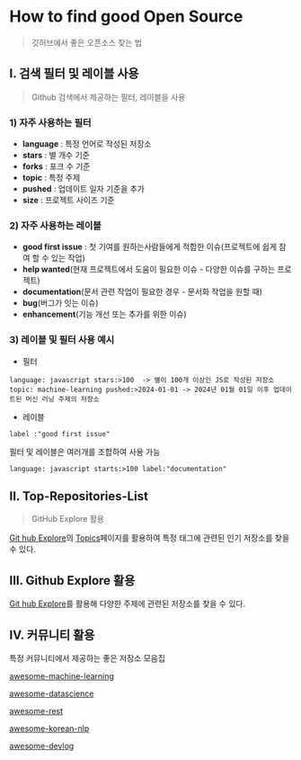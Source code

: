 # How to find good Open Source

> 깃허브에서 좋은 오픈소스 찾는 법

## I. 검색 필터 및 레이블 사용
> Github 검색에서 제공하는 필터, 레이블을 사용

### 1) 자주 사용하는 필터

- **language** : 특정 언어로 작성된 저장소
- **stars** : 별 개수 기준
- **forks** : 포크 수 기준
- **topic** : 특정 주제
- **pushed** : 업데이트 일자 기준을 추가
- **size** : 프로젝트 사이즈 기준

### 2) 자주 사용하는 레이블
- **good first issue** : 첫 기여를 원하는사람들에게 적합한 이슈(프로젝트에 쉽게 참여 할 수 있는 작업)
- **help wanted**(현재 프로젝트에서 도움이 필요한 이슈 - 다양한 이슈를 구하는 프로젝트)
- **documentation**(문서 관련 작업이 필요한 경우 - 문서화 작업을 원할 때)
- **bug**(버그가 잇는 이슈)
- **enhancement**(기능 개선 또는 추가를 위한 이슈)

### 3) 레이블 및 필터 사용 예시

- 필터
```plaintext
language: javascript stars:>100  -> 별이 100개 이상인 JS로 작성된 저장소
topic: machine-learning pushed:>2024-01-01 -> 2024년 01월 01일 이후 업데이트된 머신 러닝 주제의 저장소
```

- 레이블
```
label :"good first issue"
```

필터 및 레이블은 여러개를 조합하여 사용 가능
```
language: javascript starts:>100 label:"documentation"
```

## II. Top-Repositories-List
> GitHub Explore 활용

[Git hub Explore](https://github.com/explore)의 [Topics](https://github.com/topics)페이지를 활용하여 특정 태그에 관련된 인기 저장소를 찾을 수 있다.

## III. Github Explore 활용
[Git hub Explore](https://github.com/explore)를 활용해 다양한 주제에 관련된 저장소를 찾을 수 있다.

## IV. 커뮤니티 활용
특정 커뮤니티에서 제공하는 좋은 저장소 모음집

[awesome-machine-learning](https://github.com/josephmisiti/awesome-machine-learning)

[awesome-datascience](https://github.com/academic/awesome-datascience)

[awesome-rest](https://github.com/marmelab/awesome-rests)

[awesome-korean-nlp](https://github.com/datanada/awesome-korean-nlp)

[awesome-devlog](https://github.com/sarojaba/awesome-devblog)
